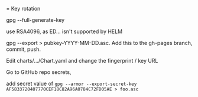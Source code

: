 = Key rotation

gpg --full-generate-key

use RSA4096, as ED... isn't supported by HELM

gpg --export <keyid> > pubkey-YYYY-MM-DD.asc. Add this to the gh-pages branch, commit, push.

Edit charts/.../Chart.yaml and change the fingerprint / key URL

Go to GitHub repo secrets, 

add secret value of `gpg --armor --export-secret-key AF5833720407770CEF18C82A96A0784C72FD05AE > foo.asc`
